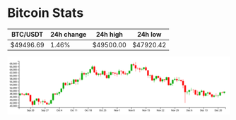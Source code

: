 # Bitcoin Stats

BTC/USDT|24h change|24h high|24h low|
|---|---|---|---|
|$49496.69|1.46%|$49500.00|$47920.42|

<img src="./chart.svg">
